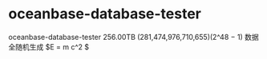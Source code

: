 # oceanbase-database-tester
 oceanbase-database-tester
256.00TB (281,474,976,710,655)(2^48 − 1) 数据全随机生成
$E = m c^2 $
